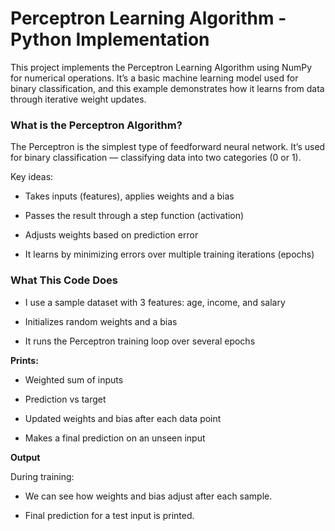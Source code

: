# Perceptron Learning Algorithm - Python Implementation
This project implements the Perceptron Learning Algorithm using NumPy for numerical operations. It’s a basic machine learning model used for binary classification, and this example demonstrates how it learns from data through iterative weight updates.

###  What is the Perceptron Algorithm?
The Perceptron is the simplest type of feedforward neural network. It’s used for binary classification — classifying data into two categories (0 or 1).

Key ideas:

- Takes inputs (features), applies weights and a bias

- Passes the result through a step function (activation)

- Adjusts weights based on prediction error

- It learns by minimizing errors over multiple training iterations (epochs)

### What This Code Does
- I use a sample dataset with 3 features: age, income, and salary

- Initializes random weights and a bias

- It runs the Perceptron training loop over several epochs

**Prints:**

- Weighted sum of inputs

- Prediction vs target

- Updated weights and bias after each data point

- Makes a final prediction on an unseen input

**Output**

During training:
- We can see how weights and bias adjust after each sample.

- Final prediction for a test input is printed.


